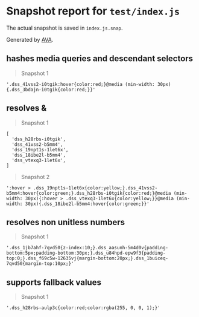 # Snapshot report for `test/index.js`

The actual snapshot is saved in `index.js.snap`.

Generated by [AVA](https://ava.li).

## hashes media queries and descendant selectors

> Snapshot 1

    '.dss_41vss2-i0tgik:hover{color:red;}@media (min-width: 30px){.dss_3bdajn-i0tgik{color:red;}}'

## resolves &

> Snapshot 1

    [
      'dss_h28rbs-i0tgik',
      'dss_41vss2-b5mm4',
      'dss_19npt1s-1let6x',
      'dss_18ibe2l-b5mm4',
      'dss_vtexq3-1let6x',
    ]

> Snapshot 2

    ':hover > .dss_19npt1s-1let6x{color:yellow;}.dss_41vss2-b5mm4:hover{color:green;}.dss_h28rbs-i0tgik{color:red;}@media (min-width: 30px){:hover > .dss_vtexq3-1let6x{color:yellow;}}@media (min-width: 30px){.dss_18ibe2l-b5mm4:hover{color:green;}}'

## resolves non unitless numbers

> Snapshot 1

    '.dss_1jb7ahf-7qvd50{z-index:10;}.dss_aasunh-5m4d0v{padding-bottom:5px;padding-bottom:30px;}.dss_u84hpd-epw9f3{padding-top:0;}.dss_f69c5w-12635vj{margin-bottom:20px;}.dss_1buiceq-7qvd50{margin-top:10px;}'

## supports fallback values

> Snapshot 1

    '.dss_h28rbs-aulp3c{color:red;color:rgba(255, 0, 0, 1);}'
